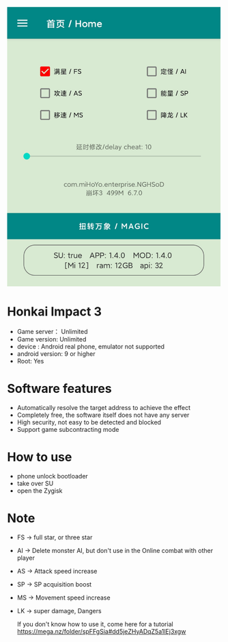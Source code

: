 <img src="img/1.png" width="500px">

# Honkai Impact 3
* Game server： Unlimited
* Game version:  Unlimited
* device : Android real phone, emulator not supported
* android version: 9 or higher
* Root:  Yes

# Software features
* Automatically resolve the target address to achieve the effect
* Completely free, the software itself does not have any server
* High security, not easy to be detected and blocked
* Support game subcontracting mode

# How to use
* phone unlock bootloader
* take over SU
* open the Zygisk

# Note
* FS  ->  full star, or three star
* AI  ->  Delete monster AI, but don't use in the Online combat with other player
* AS  ->  Attack speed increase
* SP  ->  SP acquisition boost
* MS  ->  Movement speed increase
* LK  ->  super damage, Dangers

  If you don't know how to use it, come here for a tutorial https://mega.nz/folder/spFFgSia#dd5jeZHyADqZ5a1lEj3xgw
  
